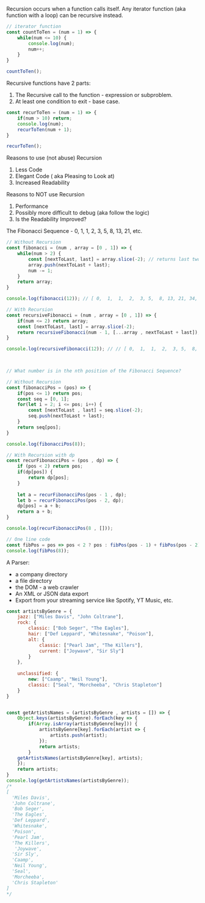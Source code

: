 
Recursion occurs when a function calls itself. Any iterator function (aka function with a loop)
can be recursive instead.

```js
// iterator function
const countToTen = (num = 1) => {
	while(num <= 10) {
		console.log(num);
		num++;
	}
}

countToTen();
```

Recursive functions have 2 parts:

1. The Recursive call to the function - expression or subproblem.
2. At least one condition to exit - base case.

```js
const recurToTen = (num = 1) => {
	if(num > 10) return;
	console.log(num);
	recurToTen(num + 1);
}

recurToTen();
```

Reasons to use (not abuse) Recursion

1) Less Code
2) Elegant Code ( aka Pleasing to Look at)
3) Increased Readability

  Reasons to NOT use Recursion

1) Performance
2) Possibly more difficult to debug (aka follow the logic)
3) Is the Readability Improved?

The Fibonacci Sequence - 0, 1, 1, 2, 3, 5, 8, 13, 21, etc.

```js
// Without Recursion
const fibonacci = (num , array = [0 , 1]) => {
	while(num > 2) {
		const [nextToLast, last] = array.slice(-2); // returns last two elements and use negative to reverse.
		array.push(nextToLast + last);
		num -= 1;
	}
	return array;
}

console.log(fibonacci(12)); // [ 0,  1,  1,  2,  3, 5,  8, 13, 21, 34, 55, 89 ]

// With Recursion
const recursiveFibonacci = (num , array = [0 , 1]) => {
	if(num <= 2) return array;
	const [nextToLast, last] = array.slice(-2);
	return recursiveFibonacci(num - 1, [...array , nextToLast + last]);
}

console.log(recursiveFibonacci(12)); // // [ 0,  1,  1,  2,  3, 5,  8, 13, 21, 34, 55, 89 ]

  

// What number is in the nth position of the Fibonacci Sequence?

// Without Recursion
const fibonacciPos = (pos) => {
	if(pos <= 1) return pos;
	const seq = [0, 1];
	for(let i = 2; i <= pos; i++) {
		const [nextToLast , last] = seq.slice(-2);
		seq.push(nextToLast + last);
	}
	return seq[pos];
}

console.log(fibonacciPos(8));

// With Recursion with dp
const recurFibonacciPos = (pos , dp) => {
	if (pos < 2) return pos;
	if(dp[pos]) {
		return dp[pos];
	}
	
	let a = recurFibonacciPos(pos - 1 , dp);
	let b = recurFibonacciPos(pos - 2, dp);
	dp[pos] = a + b;
	return a + b;
}

console.log(recurFibonacciPos(8 , []));

// One line code
const fibPos = pos => pos < 2 ? pos : fibPos(pos - 1) + fibPos(pos - 2);
console.log(fibPos(8));
```

A Parser:

- a company directory
- a file directory
- the DOM - a web crawler
- An XML or JSON data export
- Export from your streaming service like Spotify, YT Music, etc.

```js
const artistsByGenre = {
	jazz: ["Miles Davis", "John Coltrane"],
	rock: {
		classic: ["Bob Seger", "The Eagles"],
		hair: ["Def Leppard", "Whitesnake", "Poison"],
		alt: {
			classic: ["Pearl Jam", "The Killers"],
			current: ["Joywave", "Sir Sly"]
		}
	},
	
	unclassified: {
		new: ["Caamp", "Neil Young"],
		classic: ["Seal", "Morcheeba", "Chris Stapleton"]
	}
}


const getArtistsNames = (artistsByGenre , artists = []) => {
	Object.keys(artistsByGenre).forEach(key => {
		if(Array.isArray(artistsByGenre[key])) {
			artistsByGenre[key].forEach(artist => {
				artists.push(artist);
			});
			return artists;
		}
	getArtistsNames(artistsByGenre[key], artists);
	});
	return artists;
}
console.log(getArtistsNames(artistsByGenre));
/*
[
  'Miles Davis',
  'John Coltrane',
  'Bob Seger',
  'The Eagles',
  'Def Leppard', 
  'Whitesnake',
  'Poison',
  'Pearl Jam',
  'The Killers',
   'Joywave',
  'Sir Sly',
  'Caamp',
  'Neil Young',
  'Seal',
  'Morcheeba',
  'Chris Stapleton'
]
*/
```





